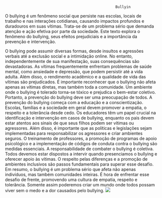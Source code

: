                                                        Bullyin
O bullying é um fenômeno social que persiste nas escolas, locais de trabalho e nas interações cotidianas, causando impactos profundos e duradouros em suas vítimas. Trata-se de um problema sério que demanda atenção e ação efetiva por parte da sociedade. Este texto explora o fenômeno do bullying, seus efeitos prejudiciais e a importância da prevenção e intervenção. 
   
   O bullying pode assumir diversas formas, desde insultos e agressões verbais até a exclusão social e a intimidação online. No entanto, independentemente de sua manifestação, suas consequências são devastadoras. As vítimas frequentemente enfrentam problemas de saúde mental, como ansiedade e depressão, que podem persistir até a vida adulta. Além disso, o rendimento acadêmico e a qualidade de vida das vítimas são prejudicados.
   É importante reconhecer que o bullying não afeta apenas as vítimas diretas, mas também toda a comunidade. Um ambiente onde o bullying é tolerado torna-se tóxico e prejudica o bem-estar coletivo. Portanto, a prevenção do bullying deve ser uma preocupação de todos. A prevenção do bullying começa com a educação e a conscientização. Escolas, famílias e a sociedade em geral devem promover a empatia, o respeito e a tolerância desde cedo. Os educadores têm um papel crucial na identificação e intervenção em casos de bullying, enquanto os pais devem estar atentos aos sinais de que seus filhos podem ser vítimas ou agressores.
   Além disso, é importante que as políticas e legislações sejam implementadas para responsabilizar os agressores e criar ambientes seguros. O treinamento de professores, a promoção de programas de apoio psicológico e a implementação de códigos de conduta contra o bullying são medidas essenciais. 
  A responsabilidade de combater o bullying é coletiva. Todos devemos estar dispostos a intervir quando presenciamos o bullying e oferecer apoio às vítimas. O respeito pelas diferenças e a promoção de ambientes inclusivos são passos fundamentais para superar esse desafio.
  Em resumo, o bullying é um problema sério que afeta não apenas indivíduos, mas também comunidades inteiras. É hora de enfrentar esse desafio de frente, promovendo uma cultura de empatia, respeito e tolerância. Somente assim poderemos criar um mundo onde todos possam viver sem o medo e a dor causados pelo bullying.
  ![](https://static.todamateria.com.br/upload/bu/ll/bullying-og.jpg?class=ogImageWide)
